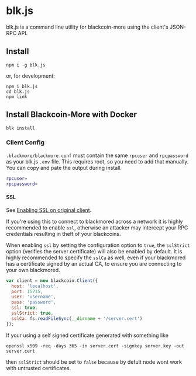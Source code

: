 # blk.js

blk.js is a command line utility for blackcoin-more using the client's JSON-RPC API.

## Install
```
npm i -g blk.js
```
or, for development:
```
npm i blk.js
cd blk.js
npm link
```
## Install Blackcoin-More with Docker

`blk install`

### Client Config

`.blackmore/blackmore.conf` must contain the same `rpcuser` and `rpcpassword` as your blk.js `.env` file.
This requires root, so you need to add that manually.
You can copy and pate the output during install.
```bash
rpcuser=
rpcpassword=
```

#### SSL
See [Enabling SSL on original client](https://en.bitcoin.it/wiki/Enabling_SSL_on_original_client_daemon).

If you're using this to connect to blackmored across a network it is highly
recommended to enable `ssl`, otherwise an attacker may intercept your RPC credentials
resulting in theft of your blackcoins.

When enabling `ssl` by setting the configuration option to `true`, the `sslStrict`
option (verifies the server certificate) will also be enabled by default. It is 
highly recommended to specify the `sslCa` as well, even if your blackmored has
a certificate signed by an actual CA, to ensure you are connecting
to your own blackmored.

```js
var client = new blackcoin.Client({
  host: 'localhost',
  port: 15715,
  user: 'username',
  pass: 'password',
  ssl: true,
  sslStrict: true,
  sslCa: fs.readFileSync(__dirname + '/server.cert')
});
```

If your using a self signed certificate generated with something like 

`openssl x509 -req -days 365 -in server.cert -signkey server.key -out server.cert`

then `sslStrict` should be set to `false` because by defult node wont work with 
untrusted certificates. 
